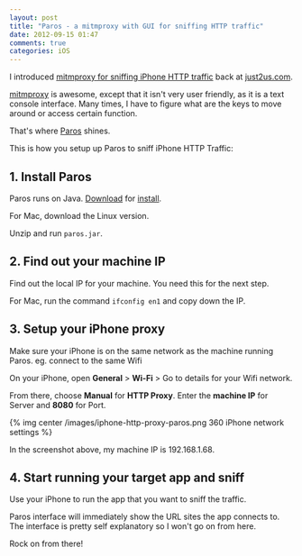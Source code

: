 ```yaml
---
layout: post
title: "Paros - a mitmproxy with GUI for sniffing HTTP traffic"
date: 2012-09-15 01:47
comments: true
categories: iOS
---
```


I introduced [mitmproxy for sniffing iPhone HTTP traffic](http://blog.just2us.com/2012/05/sniff-iphone-http-traffic-using-mitmproxy/) back at [just2us.com](http://just2us.com).

[mitmproxy](http://mitmproxy.org/) is awesome, except that it isn't very user friendly, as it is a text console interface. Many times, I have to figure what are the keys to move around or access certain function.

That's where [Paros](http://www.parosproxy.org/) shines.

This is how you setup up Paros to sniff iPhone HTTP Traffic:

<!-- more -->

## 1. Install Paros ##

Paros runs on Java. [Download](http://www.parosproxy.org/download.shtml) for [install](http://www.parosproxy.org/install.shtml). 

For Mac, download the Linux version.

Unzip and run `paros.jar`.


## 2. Find out your machine IP ##

Find out the local IP for your machine. You need this for the next step.

For Mac, run the command `ifconfig en1` and copy down the IP.


## 3. Setup your iPhone proxy ##

Make sure your iPhone is on the same network as the machine running Paros. eg. connect to the same Wifi

On your iPhone, open **General** > **Wi-Fi** > Go to details for your Wifi network.

From there, choose **Manual** for **HTTP Proxy**. Enter the **machine IP** for Server and **8080** for Port.

{% img center /images/iphone-http-proxy-paros.png 360 iPhone network settings %}

In the screenshot above, my machine IP is 192.168.1.68.

## 4. Start running your target app and sniff ##

Use your iPhone to run the app that you want to sniff the traffic.

Paros interface will immediately show the URL sites the app connects to. The interface is pretty self explanatory so I won't go on from here.

Rock on from there!